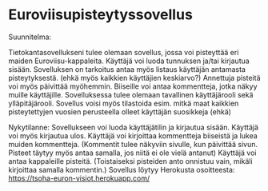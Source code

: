 # Euroviisupisteytyssovellus

Suunnitelma: 

Tietokantasovellukseni tulee olemaan sovellus, jossa voi pisteyttää eri maiden Euroviisu-kappaleita.
Käyttäjä voi luoda tunnuksen ja/tai kirjautua sisään.
Sovelluksen on tarkoitus antaa myös listaus käyttäjän antamasta pisteytyksestä. (ehkä myös kaikkien käyttäjien keskiarvo?)
Annettuja pisteitä voi myös päivittää myöhemmin.
Biiseille voi antaa kommentteja, jotka näkyy muille käyttäjille.
Sovelluksessa tulee olemaan tavallinen käyttäjärooli sekä ylläpitäjärooli.
Sovellus voisi myös tilastoida esim. mitkä maat kaikkien pisteytettyjen vuosien perusteella olleet käyttäjän suosikkeja (ehkä)

Nykytilanne:
Sovellukseen voi luoda käyttäjätilin ja kirjautua sisään. Käyttäjä voi myös kirjautua ulos.
Käyttäjä voi kirjoittaa kommentteja biiseistä ja lukea muiden kommentteja. (Kommentit tulee näkyviin sivulle, kun päivittää sivun. Pisteet täytyy myös antaa samalla, jos niitä ei ole vielä antanut)
Käyttäjä voi antaa kappaleille pisteitä. (Toistaiseksi pisteiden anto onnistuu vain, mikäli kirjoittaa samalla kommentin.) 
Sovellus löytyy Herokusta osoitteesta:  https://tsoha-euron-visiot.herokuapp.com/
